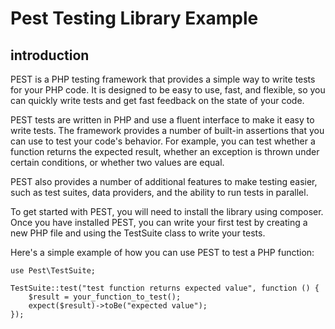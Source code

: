# Pest Testing Library Example 

## introduction 

PEST is a PHP testing framework that provides a simple way to write tests for your PHP code. It is designed to be easy to use, fast, and flexible, so you can quickly write tests and get fast feedback on the state of your code.

PEST tests are written in PHP and use a fluent interface to make it easy to write tests. The framework provides a number of built-in assertions that you can use to test your code's behavior. For example, you can test whether a function returns the expected result, whether an exception is thrown under certain conditions, or whether two values are equal.

PEST also provides a number of additional features to make testing easier, such as test suites, data providers, and the ability to run tests in parallel.

To get started with PEST, you will need to install the library using composer. Once you have installed PEST, you can write your first test by creating a new PHP file and using the TestSuite class to write your tests.

Here's a simple example of how you can use PEST to test a PHP function:

``` 
use Pest\TestSuite;

TestSuite::test("test function returns expected value", function () {
    $result = your_function_to_test();
    expect($result)->toBe("expected value");
});

```